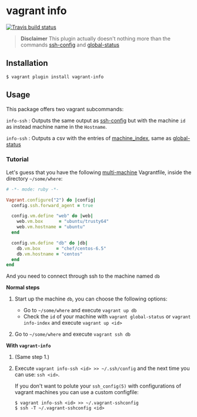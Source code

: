 # vagrant info
[![Travis build status](https://travis-ci.org/marsam/vagrant-info.png?branch=master)](https://travis-ci.org/marsam/vagrant-info)

> **Disclaimer** This plugin actually doesn't nothing more than the commands [ssh-config][] and [global-status][]

## Installation

    $ vagrant plugin install vagrant-info

## Usage

This package offers two vagrant subcommands:

`info-ssh`
: Outputs the same output as [ssh-config][] but with the machine `id` as instead machine name in the `Hostname`.

`info-ssh`
: Outputs a csv with the entries of [machine_index](https://github.com/mitchellh/vagrant/blob/master/lib/vagrant/machine_index.rb), same as [global-status][]

### Tutorial
Let's guess that you have the following [multi-machine](https://docs.vagrantup.com/v2/multi-machine/) Vagrantfile, inside the directory `~/some/where`:

```ruby
# -*- mode: ruby -*-

Vagrant.configure("2") do |config|
  config.ssh.forward_agent = true

  config.vm.define "web" do |web|
    web.vm.box      = "ubuntu/trusty64"
    web.vm.hostname = "ubuntu"
  end

  config.vm.define "db" do |db|
    db.vm.box      = "chef/centos-6.5"
    db.vm.hostname = "centos"
  end
end
```

And you need to connect through ssh to the machine named `db`

**Normal steps**

1. Start up the machine `db`, you can choose the following options:
   + Go to `~/some/where` and execute `vagrant up db`
   + Check the `id` of your machine with `vagrant global-status` or `vagrant info-index` and execute `vagrant up <id>`

2. Go to `~/some/where` and execute `vagrant ssh db`

**With `vagrant-info`**

1. (Same step 1.)
2. Execute `vagrant info-ssh <id> >> ~/.ssh/config` and the next time you can use: `ssh <id>`.

   If you don't want to polute your `ssh_config(5)` with configurations of vagrant machines you can use a custom configfile:

   ```
   $ vagrant info-ssh <id> >> ~/.vagrant-sshconfig
   $ ssh -T ~/.vagrant-sshconfig <id>
   ```

[ssh-config]: https://docs.vagrantup.com/v2/cli/ssh_config.html "vagrant ssh-config"
[global-status]: https://docs.vagrantup.com/v2/cli/global-status.html "vagrant global-status"
